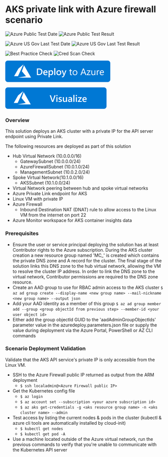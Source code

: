 # AKS private link with Azure firewall scenario

![Azure Public Test Date](https://azurequickstartsservice.blob.core.windows.net/badges/301-aks-private-endpoint-firewall/PublicLastTestDate.svg)
![Azure Public Test Result](https://azurequickstartsservice.blob.core.windows.net/badges/301-aks-private-endpoint-firewall/PublicDeployment.svg)

![Azure US Gov Last Test Date](https://azurequickstartsservice.blob.core.windows.net/badges/301-aks-private-endpoint-firewall/FairfaxLastTestDate.svg)
![Azure US Gov Last Test Result](https://azurequickstartsservice.blob.core.windows.net/badges/301-aks-private-endpoint-firewall/FairfaxDeployment.svg)

![Best Practice Check](https://azurequickstartsservice.blob.core.windows.net/badges/301-aks-private-endpoint-firewall/BestPracticeResult.svg)
![Cred Scan Check](https://azurequickstartsservice.blob.core.windows.net/badges/301-aks-private-endpoint-firewall/CredScanResult.svg)

[![Deploy To Azure](https://raw.githubusercontent.com/Azure/azure-quickstart-templates/master/1-CONTRIBUTION-GUIDE/images/deploytoazure.svg?sanitize=true)](https://portal.azure.com/#create/Microsoft.Template/uri/https%3A%2F%2Fraw.githubusercontent.com%2FAzure%2Fazure-quickstart-templates%2Fmaster%2F301-aks-private-endpoint-firewall%2Fazuredeploy.json)

[![Visualize](https://raw.githubusercontent.com/Azure/azure-quickstart-templates/master/1-CONTRIBUTION-GUIDE/images/visualizebutton.svg?sanitize=true)](http://armviz.io/#/?load=https%3A%2F%2Fraw.githubusercontent.com%2FAzure%2Fazure-quickstart-templates%2Fmaster%2F301-aks-private-endpoint-firewall%2Fazuredeploy.json)    

### Overview

This solution deploys an AKS cluster with a private IP for the API server endpoint using Private Link.

The following resources are deployed as part of this solution

- Hub Virtual Network (10.0.0.0/16)
  - GatewaySubnet (10.0.0.0/24)
  - AzureFirewallSubnet (10.0.1.0/24)
  - ManagementSubnet (10.0.2.0/24)
- Spoke Virtual Network(10.1.0.0/16)
  - AKSSubnet (10.1.0.0/24)
- Virtual Network peering between hub and spoke virtual networks
- Azure Private Link endpoint for AKS
- Linux VM with private IP
- Azure Firewall
  - Inbound Destination NAT (DNAT) rule to allow access to the Linux VM from the internet on port 22
- Azure Monitor workspace for AKS container insights data

### Prerequisites
- Ensure the user or service principal deploying the solution has at least Contributor rights to the Azure subscription. During the AKS cluster creation a new resource group named 'MC_<resource group name>_<cluster name>_<deployment region>' is created which contains the private DNS zone and A record for the cluster. The final stage of the solution links this DNS zone to the hub virtual network, allowing the VM to resolve the cluster IP address. In order to link the DNS zone to the virtual network, Contributor permissions are required to the DNS zone resource.
- Create an AAD group to use for RBAC admin access to the AKS cluster
`$ az ad group create --display-name <new group name> --mail-nickname <new group name> --output json`
- Add your AAD identity as a member of this group
`$ az ad group member add --group <group objectId from previous step> --member-id <your user object id>`
- Either add the group objectId GUID to the 'aadAdminGroupObjectIds' parameter value in the azuredeploy.parameters.json file or supply the value during deployment via the Azure Portal, PowerShell or AZ CLI commands

### Scenario Deployment Validation

Validate that the AKS API service's private IP is only accessible from the Linux VM. 
- SSH to the Azure Firewall public IP returned as output from the ARM deployment
  - `$ ssh localadmin@<Azure Firewall public IP>`
- Get the Kubernetes config file
  - `$ az login`
  - `$ az account set --subscription <your azure subscription id>`
  - `$ az aks get-credentials -g <aks resource group name> -n <aks cluster name> --admin`
- Test access by listing the current nodes & pods in the cluster (kubectl & azure cli tools are automatically installed by cloud-init)
  - `$ kubectl get nodes`
  - `$ kubectl get pod -A`
- Use a machine located outside of the Azure virtual network, run the previous commands to verify that you're unable to communicate with the Kubernetes API server
